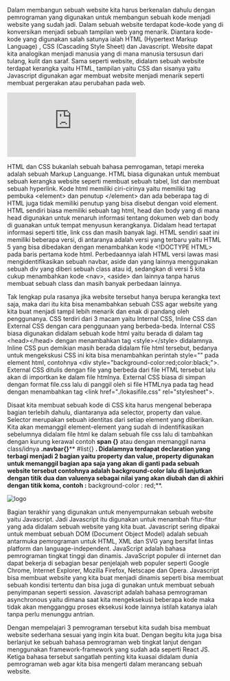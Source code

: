 Dalam membangun sebuah website kita harus berkenalan dahulu dengan pemrograman yang digunakan untuk membangun sebuah kode menjadi website yang sudah jadi. Dalam sebuah website terdapat kode-kode yang di konversikan menjadi sebuah tampilan web yang menarik. Diantara kode-kode yang digunakan salah satunya ialah HTML (Hypertext Markup Language) , CSS (Cascading Style Sheet) dan Javascript. Website dapat kita analogikan menjadi manusia yang di mana manusia tersusun dari tulang, kulit dan saraf. Sama seperti website, didalam sebuah website terdapat kerangka yaitu HTML, tampilan yaitu CSS dan sisanya yaitu Javascript digunakan agar membuat website menjadi menarik seperti membuat pergerakan atau perubahan pada web.

![logo](https://www.jadiguru.com/2020/09/anatomi-website.html)

HTML dan CSS bukanlah sebuah bahasa pemrogaman, tetapi mereka adalah sebuah Markup Languange. HTML biasa digunakan untuk membuat sebuah kerangka website seperti membuat sebuah tabel, list dan membuat sebuah hyperlink. Kode html memiliki ciri-cirinya yaitu memiliki tag pembuka \<element\> dan penutup \</element\> dan ada beberapa tag di HTML juga tidak memiliki penutup yang bisa disebut dengan void element. HTML sendiri biasa memiliki sebuah tag html, head dan body yang di mana head digunakan untuk menaruh informasi tentang dokumen web dan body di guanakan untuk tempat menyusun kerangkanya. Didalam head tertapat informasi seperti title, link css dan masih banyak lagi. HTML sendiri saat ini memiliki beberapa versi, di antaranya adalah versi yang terbaru yaitu HTML 5 yang bisa dibedakan dengan menambahkan kode \<!DOCTYPE HTML\> pada baris pertama kode html. Perbedaannya ialah HTML versi lawas masi mengidentifikasikan sebuah navbar, aside dan yang lainnya menggunakan sebuah div yang diberi sebuah class atau id, sedangkan di versi 5 kita cukup menambahkan kode \<nav\>, \<aside\> dan lainnya tanpa harus membuat sebuah class dan masih banyak perbedaan lainnya.

Tak lengkap pula rasanya jika website tersebut hanya berupa kerangka text saja, maka dari itu kita bisa menambahkan sebuah CSS agar website yang kita buat menjadi tampil lebih menarik dan enak di pandang oleh penggunanya. CSS terdiri dari 3 macam yaitu Internal CSS, Inline CSS dan External CSS dengan cara penggunaan yang berbeda-beda. Internal CSS biasa digunakan didalam sebuah kode html yaitu berada di dalam tag \<head\>\</head\> dengan menambahkan tag \<style\>\</style\> didalamnya. Inline CSS pun demikian masih berada didalam file html tersebut, bedanya untuk mengekskusi CSS ini kita bisa menambahkan perintah style="" pada element html, contohnya \<div style="background-color:red;color:black;"\>. External CSS ditulis dengan file yang berbeda dari file HTML tersebut lalu akan di importkan ke dalam file htmlnya. External CSS biasa di simpan dengan format file.css lalu di panggil oleh si file HTMLnya pada tag head dengan menambahkan tag \<link href="./lokasifile.css" rel="stylesheet"\>.

Disaat kita membuat sebuah kode di CSS kita harus mengenal beberapa bagian terlebih dahulu, diantaranya ada selector, property dan value. Selector merupakan sebuah identitas dari setiap element yang diberikan. Kita akan memanggil element-element yang sudah di indentifikasikan sebelumnya didalam file html ke dalam sebuah file css lalu di tambahkan dengan kurung kerawal contoh **span {}** atau dengan memanggil nama class/idnya **.navbar{}**** #list{} **. Didalamnya terdapat declaration yang terbagi menjadi 2 bagian yaitu property dan value, property digunakan untuk memanggil bagian apa saja yang akan di ganti pada sebuah website tersebut contohnya adalah background-color lalu di lanjutkan dengan titik dua dan valuenya sebagai nilai yang akan diubah dan di akhiri dengan titik koma, contoh :** background-color : red;**.

![logo](http://www.webhozz.com/blog/wp-content/uploads/2017/09/gambar-css.png)

Bagian terakhir yang digunakan untuk menyempurnakan sebuah website yaitu Javascript. Jadi Javascript itu digunakan untuk menambah fitur-fitur yang ada didalam sebuah website yang kita buat. Javascript sering dipakai untuk membuat sebuah DOM (Document Object Model) adalah sebuah antarmuka pemrograman untuk HTML, XML dan SVG yang bersifat lintas platform dan language-independent. JavaScript adalah bahasa pemrograman tingkat tinggi dan dinamis. JavaScript populer di internet dan dapat bekerja di sebagian besar penjelajah web populer seperti Google Chrome, Internet Explorer, Mozilla Firefox, Netscape dan Opera. Javascript bisa membuat website yang kita buat menjadi dinamis seperti bisa membuat sebuah kondisi tertentu dan bisa juga di gunakan untuk membuat sebuah penyimpanan seperti session. Javascript adalah bahasa pemrograman asynchronous yaitu dimana saat kita mengeksekusi beberapa kode maka tidak akan mengganggu proses eksekusi kode lainnya istilah katanya ialah tanpa perlu menunggu antrian.

Dengan mempelajari 3 pemrograman tersebut kita sudah bisa membuat website sederhana sesuai yang ingin kita buat. Dengan begitu kita juga bisa berlanjut ke sebuah bahasa pemrograman web tingkat lanjut dengan menggunakan framework-framework yang sudah ada seperti React JS. Ketiga bahasa tersebut sangatlah penting kita kuasai didalam dunia pemrograman web agar kita bisa mengerti dalam merancang sebuah website.
